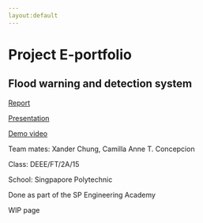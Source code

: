 ```yaml
---
layout:default
---
```

# Project E-portfolio
## Flood warning and detection system
[Report](https://docs.google.com/document/d/1ZwYadvoPRZmoLbmnPEsbLUT0bUAa2cZcgDINje4vfVY/edit?usp=sharing)  

[Presentation](https://docs.google.com/presentation/d/1Uh9iEKw-CdYHUl9cStKfHaz56MgyHeFZIZe10xDG2go/edit?usp=sharing)  

[Demo video](https://youtu.be/0y_TTGJU_c0)  

Team mates: Xander Chung, Camilla Anne T. Concepcion  

Class: DEEE/FT/2A/15  

School: Singpapore Polytechnic  

Done as part of the SP Engineering Academy  

WIP page  
